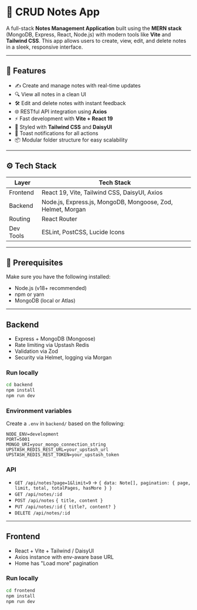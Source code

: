 # 📝 CRUD Notes App

A full-stack **Notes Management Application** built using the **MERN stack** (MongoDB, Express, React, Node.js) with modern tools like **Vite** and **Tailwind CSS**. This app allows users to create, view, edit, and delete notes in a sleek, responsive interface.

---

## 🚀 Features

- ✍️ Create and manage notes with real-time updates
- 🔍 View all notes in a clean UI
- 🛠️ Edit and delete notes with instant feedback
- 🌐 RESTful API integration using **Axios**
- ⚡ Fast development with **Vite + React 19**
- 🎨 Styled with **Tailwind CSS** and **DaisyUI**
- 🔔 Toast notifications for all actions
- 📦 Modular folder structure for easy scalability

---

## ⚙️ Tech Stack

| Layer     | Tech Stack                                                  |
| --------- | ----------------------------------------------------------- |
| Frontend  | React 19, Vite, Tailwind CSS, DaisyUI, Axios                |
| Backend   | Node.js, Express.js, MongoDB, Mongoose, Zod, Helmet, Morgan |
| Routing   | React Router                                                |
| Dev Tools | ESLint, PostCSS, Lucide Icons                               |

---

## 🧪 Prerequisites

Make sure you have the following installed:

- Node.js (v18+ recommended)
- npm or yarn
- MongoDB (local or Atlas)

---

## Backend

- Express + MongoDB (Mongoose)
- Rate limiting via Upstash Redis
- Validation via Zod
- Security via Helmet, logging via Morgan

### Run locally

```bash
cd backend
npm install
npm run dev
```

### Environment variables

Create a `.env` in `backend/` based on the following:

```
NODE_ENV=development
PORT=5001
MONGO_URI=your_mongo_connection_string
UPSTASH_REDIS_REST_URL=your_upstash_url
UPSTASH_REDIS_REST_TOKEN=your_upstash_token
```

### API

- `GET /api/notes?page=1&limit=9` → `{ data: Note[], pagination: { page, limit, total, totalPages, hasMore } }`
- `GET /api/notes/:id`
- `POST /api/notes` `{ title, content }`
- `PUT /api/notes/:id` `{ title?, content? }`
- `DELETE /api/notes/:id`

---

## Frontend

- React + Vite + Tailwind / DaisyUI
- Axios instance with env-aware base URL
- Home has "Load more" pagination

### Run locally

```bash
cd frontend
npm install
npm run dev
```
